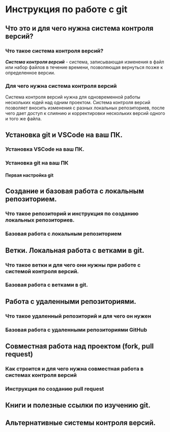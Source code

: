 # Инструкция по работе с git

## Что это и для чего нужна система контроля версий?

### Что такое система контроля версий?

**_Система контроля версий_** - система, записывающая изменения в файл или набор файлов в течение времени, позволяющая вернуться позже к определенное версии.


### Для чего нужна система контроля версий

Система контроля версий нужна для одновременной работы нескольких юдей над одним проектом. Система контроля версий позволяет вносить изменения с разных локальных репозиториев, после чего дает доступ к слиянию и корректировки нескольких версий одного и того же файла.

## Установка git и VSCode на ваш ПК.

### Установка VSCode на ваш ПК.

### Установка git на ваш ПК

#### Первая настройка git

## Создание и базовая работа с локальным репозиторием.

### Что такое репозиторий и инструкция по созданию локальных репозиториев.

### Базовая работа с локальным репозиторием

## Ветки. Локальная работа с ветками в git.

### Что такое ветки и для чего они нужны при работе с системой контроля версий.

### Базовая работа с ветками в git.

## Работа с удаленными репозиториями.

### Что такое удаленный репозиторий и для чего он нужен

### Базовая работа с удаленными репозиториями GitHub

## Совместная работа над проектом (fork, pull request)

### Как строится и для чего нужна совместная работа в системах контроля версий

### Инструкция по созданию pull request

## Книги и полезные ссылки по изучению git.

## Альтернативные системы контроля версий.
